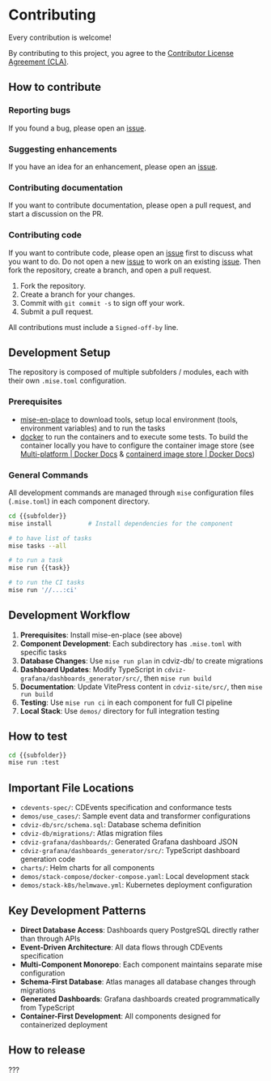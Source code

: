 # Contributing

Every contribution is welcome!

By contributing to this project, you agree to the [Contributor License Agreement (CLA)](https://cla-assistant.io/cdviz-dev/cdviz).

## How to contribute

### Reporting bugs

If you found a bug, please open an [issue].

### Suggesting enhancements

If you have an idea for an enhancement, please open an [issue].

### Contributing documentation

If you want to contribute documentation, please open a pull request, and start a discussion on the PR.

### Contributing code

If you want to contribute code, please open an [issue] first to discuss what you want to do. Do not open a new [issue] to work on an existing [issue]. Then fork the repository, create a branch, and open a pull request.

1. Fork the repository.
2. Create a branch for your changes.
3. Commit with `git commit -s` to sign off your work.
4. Submit a pull request.

All contributions must include a `Signed-off-by` line.

## Development Setup

The repository is composed of multiple subfolders / modules, each with their own `.mise.toml` configuration.

### Prerequisites

- [mise-en-place](https://mise.jdx.dev/) to download tools, setup local environment (tools, environment variables) and to run the tasks
- [docker](https://docs.docker.com/get-started/) to run the containers and to execute some tests.
  To build the container locally you have to configure the container image store
  (see [Multi-platform | Docker Docs](https://docs.docker.com/build/building/multi-platform/#prerequisites)
  & [containerd image store | Docker Docs](https://docs.docker.com/engine/storage/containerd/))

### General Commands

All development commands are managed through `mise` configuration files (`.mise.toml`) in each component directory.

```bash
cd {{subfolder}}
mise install          # Install dependencies for the component

# to have list of tasks
mise tasks --all

# to run a task
mise run {{task}}

# to run the CI tasks
mise run '//...:ci'
```

## Development Workflow

1. **Prerequisites**: Install mise-en-place (see above)
2. **Component Development**: Each subdirectory has `.mise.toml` with specific tasks
3. **Database Changes**: Use `mise run plan` in cdviz-db/ to create migrations
4. **Dashboard Updates**: Modify TypeScript in `cdviz-grafana/dashboards_generator/src/`, then `mise run build`
5. **Documentation**: Update VitePress content in `cdviz-site/src/`, then `mise run build`
6. **Testing**: Use `mise run ci` in each component for full CI pipeline
7. **Local Stack**: Use `demos/` directory for full integration testing

## How to test

```bash
cd {{subfolder}}
mise run :test
```

## Important File Locations

- `cdevents-spec/`: CDEvents specification and conformance tests
- `demos/use_cases/`: Sample event data and transformer configurations
- `cdviz-db/src/schema.sql`: Database schema definition
- `cdviz-db/migrations/`: Atlas migration files
- `cdviz-grafana/dashboards/`: Generated Grafana dashboard JSON
- `cdviz-grafana/dashboards_generator/src/`: TypeScript dashboard generation code
- `charts/`: Helm charts for all components
- `demos/stack-compose/docker-compose.yaml`: Local development stack
- `demos/stack-k8s/helmwave.yml`: Kubernetes deployment configuration

## Key Development Patterns

- **Direct Database Access**: Dashboards query PostgreSQL directly rather than through APIs
- **Event-Driven Architecture**: All data flows through CDEvents specification
- **Multi-Component Monorepo**: Each component maintains separate mise configuration
- **Schema-First Database**: Atlas manages all database changes through migrations
- **Generated Dashboards**: Grafana dashboards created programmatically from TypeScript
- **Container-First Development**: All components designed for containerized deployment

## How to release

???

[issue]: https://github.com/cdviz-dev/issues "CDviz issues"
